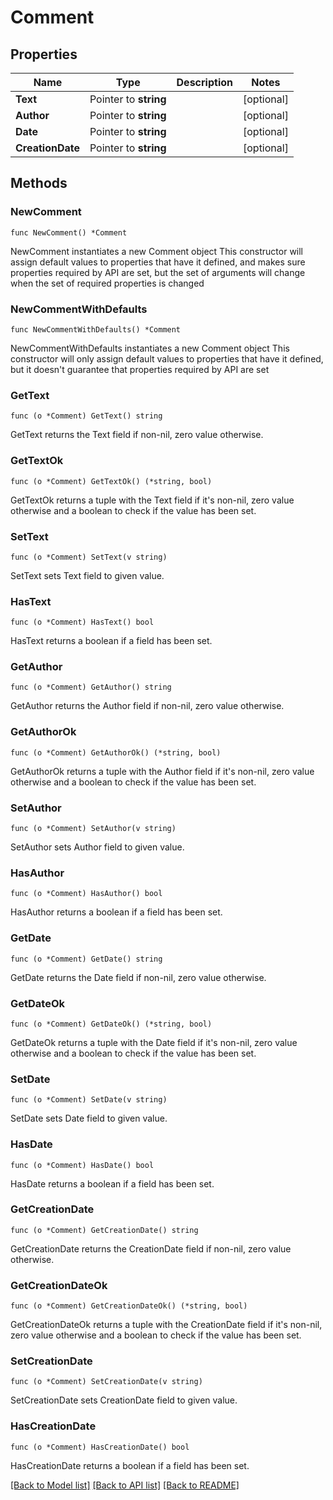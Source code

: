 # Comment

## Properties

Name | Type | Description | Notes
------------ | ------------- | ------------- | -------------
**Text** | Pointer to **string** |  | [optional] 
**Author** | Pointer to **string** |  | [optional] 
**Date** | Pointer to **string** |  | [optional] 
**CreationDate** | Pointer to **string** |  | [optional] 

## Methods

### NewComment

`func NewComment() *Comment`

NewComment instantiates a new Comment object
This constructor will assign default values to properties that have it defined,
and makes sure properties required by API are set, but the set of arguments
will change when the set of required properties is changed

### NewCommentWithDefaults

`func NewCommentWithDefaults() *Comment`

NewCommentWithDefaults instantiates a new Comment object
This constructor will only assign default values to properties that have it defined,
but it doesn't guarantee that properties required by API are set

### GetText

`func (o *Comment) GetText() string`

GetText returns the Text field if non-nil, zero value otherwise.

### GetTextOk

`func (o *Comment) GetTextOk() (*string, bool)`

GetTextOk returns a tuple with the Text field if it's non-nil, zero value otherwise
and a boolean to check if the value has been set.

### SetText

`func (o *Comment) SetText(v string)`

SetText sets Text field to given value.

### HasText

`func (o *Comment) HasText() bool`

HasText returns a boolean if a field has been set.

### GetAuthor

`func (o *Comment) GetAuthor() string`

GetAuthor returns the Author field if non-nil, zero value otherwise.

### GetAuthorOk

`func (o *Comment) GetAuthorOk() (*string, bool)`

GetAuthorOk returns a tuple with the Author field if it's non-nil, zero value otherwise
and a boolean to check if the value has been set.

### SetAuthor

`func (o *Comment) SetAuthor(v string)`

SetAuthor sets Author field to given value.

### HasAuthor

`func (o *Comment) HasAuthor() bool`

HasAuthor returns a boolean if a field has been set.

### GetDate

`func (o *Comment) GetDate() string`

GetDate returns the Date field if non-nil, zero value otherwise.

### GetDateOk

`func (o *Comment) GetDateOk() (*string, bool)`

GetDateOk returns a tuple with the Date field if it's non-nil, zero value otherwise
and a boolean to check if the value has been set.

### SetDate

`func (o *Comment) SetDate(v string)`

SetDate sets Date field to given value.

### HasDate

`func (o *Comment) HasDate() bool`

HasDate returns a boolean if a field has been set.

### GetCreationDate

`func (o *Comment) GetCreationDate() string`

GetCreationDate returns the CreationDate field if non-nil, zero value otherwise.

### GetCreationDateOk

`func (o *Comment) GetCreationDateOk() (*string, bool)`

GetCreationDateOk returns a tuple with the CreationDate field if it's non-nil, zero value otherwise
and a boolean to check if the value has been set.

### SetCreationDate

`func (o *Comment) SetCreationDate(v string)`

SetCreationDate sets CreationDate field to given value.

### HasCreationDate

`func (o *Comment) HasCreationDate() bool`

HasCreationDate returns a boolean if a field has been set.


[[Back to Model list]](../README.md#documentation-for-models) [[Back to API list]](../README.md#documentation-for-api-endpoints) [[Back to README]](../README.md)


